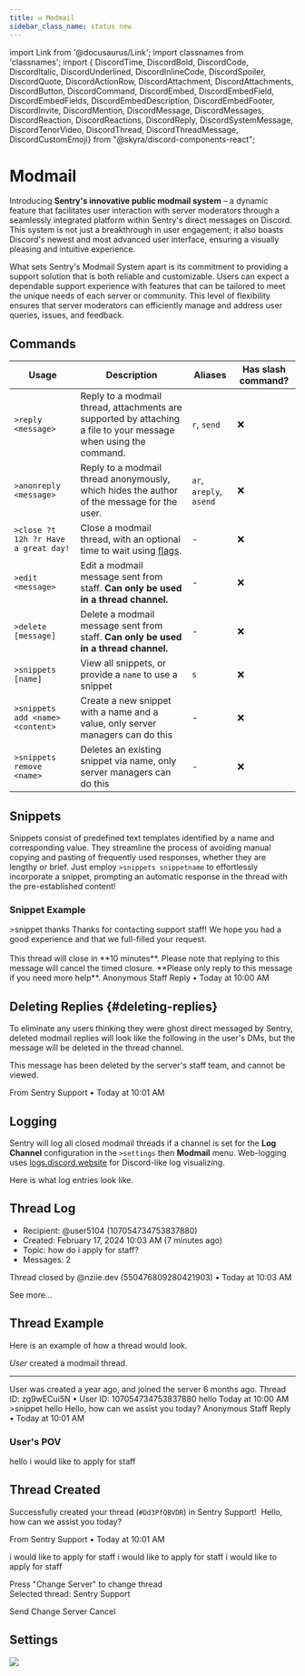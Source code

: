 ```yaml
---
title: ✉️ Modmail
sidebar_class_name: status new
---
```

import Link from '@docusaurus/Link';
import classnames from 'classnames';
import { DiscordTime, DiscordBold, DiscordCode, DiscordItalic, DiscordUnderlined, DiscordInlineCode, DiscordSpoiler, DiscordQuote, DiscordActionRow, DiscordAttachment, DiscordAttachments, DiscordButton, DiscordCommand, DiscordEmbed, DiscordEmbedField, DiscordEmbedFields, DiscordEmbedDescription, DiscordEmbedFooter, DiscordInvite, DiscordMention, DiscordMessage, DiscordMessages, DiscordReaction, DiscordReactions, DiscordReply, DiscordSystemMessage, DiscordTenorVideo, DiscordThread, DiscordThreadMessage, DiscordCustomEmoji} from "@skyra/discord-components-react";

# Modmail

Introducing **Sentry's innovative public modmail system** – a dynamic feature that facilitates user interaction with server moderators through a seamlessly integrated platform within Sentry's direct messages on Discord. This system is not just a breakthrough in user engagement; it also boasts Discord's newest and most advanced user interface, ensuring a visually pleasing and intuitive experience.

What sets Sentry's Modmail System apart is its commitment to providing a support solution that is both reliable and customizable. Users can expect a dependable support experience with features that can be tailored to meet the unique needs of each server or community. This level of flexibility ensures that server moderators can efficiently manage and address user queries, issues, and feedback.

## Commands

Usage   | Description | Aliases | Has slash command?
--- | --- | --- | --- |
`>reply <message>` | Reply to a modmail thread, attachments are supported by attaching a file to your message when using the command. | `r`, `send` | ❌
`>anonreply <message>` | Reply to a modmail thread anonymously, which hides the author of the message for the user. | `ar`, `areply`, `asend` | ❌
`>close ?t 12h ?r Have a great day!` | Close a modmail thread, with an optional time to wait using [flags](/guides/flags.md). | - | ❌
`>edit <message>` | Edit a modmail message sent from staff. **Can only be used in a thread channel.** | - | ❌
`>delete [message]` | Delete a modmail message sent from staff. **Can only be used in a thread channel.** | - | ❌
`>snippets [name]` | View all snippets, or provide a `name` to use a snippet | `s` | ❌
`>snippets add <name> <content>` | Create a new snippet with a name and a value, only server managers can do this | - | ❌
`>snippets remove <name> ` | Deletes an existing snippet via name, only server managers can do this | - | ❌

## Snippets
Snippets consist of predefined text templates identified by a name and corresponding value. They streamline the process of avoiding manual copying and pasting of frequently used responses, whether they are lengthy or brief. Just employ `>snippets snippetname` to effortlessly incorporate a snippet, prompting an automatic response in the thread with the pre-established content!

### Snippet Example
<DiscordMessages>
	<DiscordMessage profile="nziie">
		&gt;snippet thanks
	</DiscordMessage>
  <DiscordMessage profile="sentry">
    <DiscordEmbed slot="embeds" color="#5865f2" author-name="vNziie-- (@nziie.dev)" author-image="https://r.nziie.xyz/logo" footer-text="Anonymous Staff Reply">
      <DiscordEmbedDescription slot="description">
        Thanks for contacting support staff! We hope you had a good experience and that we full-filled your request.<br/><br/>This thread will close in **10 minutes**. Please note that replying to this message will cancel the timed closure. **Please only reply to this message if you need more help**.
      </DiscordEmbedDescription>
    <DiscordEmbedFooter slot="footer">
    Anonymous Staff Reply • Today at 10:00 AM
    </DiscordEmbedFooter>
    </DiscordEmbed>
  </DiscordMessage>
</DiscordMessages>

## Deleting Replies {#deleting-replies}
To eliminate any users thinking they were ghost direct messaged by Sentry, deleted modmail replies will look like the following in the user's DMs, but the message will be deleted in the thread channel.

<DiscordMessages>
<DiscordMessage profile="sentry">
  <DiscordEmbed slot="embeds" color="#2ecc71" author-name="Anonymous Reply" author-image="https://cdn.discordapp.com/embed/avatars/0.png" footer-text="Anonymous Staff Reply">
  <DiscordEmbedDescription slot="description"><DiscordItalic>This message has been deleted by the server's staff team, and cannot be viewed.</DiscordItalic></DiscordEmbedDescription>
  <DiscordEmbedFooter slot="footer" footer-image="https://r.nziie.xyz/sentry-logo">
  <p style={{'padding-top': '20px'}}>From Sentry Support • Today at 10:01 AM</p>
  </DiscordEmbedFooter>
  </DiscordEmbed>
  </DiscordMessage>
</DiscordMessages>

## Logging
Sentry will log all closed modmail threads if a channel is set for the **Log Channel** configuration in the `>settings` then **Modmail** menu. Web-logging uses [logs.discord.website](https://logs.discord.website) for Discord-like log visualizing.

Here is what log entries look like.

<DiscordMessages>
  <DiscordMessage profile="sentry">
    <DiscordEmbed slot="embeds" color="#5865f2">
      <DiscordEmbedDescription slot="description">
        <h2>Thread Log</h2>
        <ul style={{ paddingInlineStart: '15px', marginBlockStart: '0.5em'}}>
				  <li>
					<div>
					<span></span>
					</div>
					<div>Recipient: <DiscordBold>@user5104</DiscordBold> (107054734753837880)</div>
					</li>
				  <li>
					<div>
					<span></span>
					</div>
					<div>Created: <DiscordTime>February 17, 2024 10:03 AM</DiscordTime> (<DiscordTime>7 minutes ago</DiscordTime>)</div>
					</li>
				  <li>
					<div>
					<span></span>
					</div>
					<div>Topic: how do i apply for staff?</div>
					</li>
				  <li>
					<div>
					<span></span>
					</div>
					<div>Messages: <DiscordBold>2</DiscordBold></div>
					</li>
				</ul>
      </DiscordEmbedDescription>
    <DiscordEmbedFooter slot="footer" footer-image="https://r.nziie.xyz/icon">
    <p style={{'padding-top': '20px'}}> Thread closed by @nziie.dev (550476809280421903) • Today at 10:03 AM</p>
    </DiscordEmbedFooter>
    </DiscordEmbed>
      <DiscordAttachments slot="components">
        <DiscordActionRow>
          <DiscordButton url="https://logs.discord.website/logs/Z3zKzD4K2AkGJo3cis82rX">
            See more...
          </DiscordButton>
        </DiscordActionRow>
      </DiscordAttachments>
  </DiscordMessage>
</DiscordMessages>

## Thread Example

Here is an example of how a thread would look.

<DiscordMessages>
	<DiscordSystemMessage type="thread">
	<i>User</i> created a modmail thread.
  </DiscordSystemMessage>
  <hr/>
  <DiscordMessage profile="sentry">
    <DiscordEmbed slot="embeds" color="#5865f2" author-name="Created by @user50131" author-image="https://cdn.discordapp.com/embed/avatars/2.png" thumbnail="https://cdn.discordapp.com/embed/avatars/2.png" footer-text="Anonymous Staff Reply">
      <DiscordEmbedDescription slot="description">
        <DiscordMention>User</DiscordMention> was created <DiscordTime>a year ago</DiscordTime>, and joined the server <DiscordTime>6 months ago</DiscordTime>.
      </DiscordEmbedDescription>
    <DiscordEmbedFooter slot="footer">
    Thread ID: zg9wECui5N • User ID: 107054734753837880
    </DiscordEmbedFooter>
    </DiscordEmbed>
        <DiscordEmbed slot="embeds" color="#F1C40F" author-name="Reply @user50131" author-image="https://cdn.discordapp.com/embed/avatars/2.png" footer-text="Anonymous Staff Reply">
      <DiscordEmbedDescription slot="description">hello</DiscordEmbedDescription>
    <DiscordEmbedFooter slot="footer">
    Today at 10:00 AM
    </DiscordEmbedFooter>
    </DiscordEmbed>
  </DiscordMessage>
	<DiscordMessage profile="nziie">
		&gt;snippet hello
	</DiscordMessage>
  <DiscordMessage profile="sentry">
    <DiscordEmbed slot="embeds" color="#2ecc71" author-name="vNziie-- (@nziie.dev)" author-image="https://r.nziie.xyz/logo" footer-text="Anonymous Staff Reply">
      <DiscordEmbedDescription slot="description">Hello, how can we assist you today?</DiscordEmbedDescription>
    <DiscordEmbedFooter slot="footer">
    Anonymous Staff Reply • Today at 10:01 AM
    </DiscordEmbedFooter>
    </DiscordEmbed>
  </DiscordMessage>
</DiscordMessages>

### User's POV

<DiscordMessages>
<DiscordMessage profile="user">
hello
</DiscordMessage>
<DiscordMessage profile="sentry">
  <DiscordReply slot="reply" profile="user">
  i would like to apply for staff
  </DiscordReply>
      <DiscordEmbed slot="embeds" color="#2ecc71">
      <DiscordEmbedDescription slot="description"><h2><DiscordCustomEmoji name="check" url="/img/check.png" /> Thread Created</h2><DiscordQuote>Successfully created your thread (<code>#Dd3PfQBVDR</code>) in <DiscordBold>Sentry Support!</DiscordBold></DiscordQuote></DiscordEmbedDescription>
    <DiscordEmbedFooter slot="footer">
    <!-- Fix no bottom of embed -->
    <span>‎</span>
    </DiscordEmbedFooter>
    </DiscordEmbed>
</DiscordMessage>
<DiscordMessage profile="sentry">
  <DiscordEmbed slot="embeds" color="#2ecc71" author-name="Anonymous Reply" author-image="https://cdn.discordapp.com/embed/avatars/0.png" footer-text="Anonymous Staff Reply">
    <DiscordEmbedDescription slot="description">Hello, how can we assist you today?</DiscordEmbedDescription>
  <DiscordEmbedFooter slot="footer" footer-image="https://r.nziie.xyz/sentry-logo">
  <p style={{'padding-top': '20px'}}>From Sentry Support • Today at 10:01 AM</p>
  </DiscordEmbedFooter>
  </DiscordEmbed>
  </DiscordMessage>
<DiscordMessage profile="user">
i would like to apply for staff
</DiscordMessage>
<DiscordMessage profile="sentry">
  <DiscordReply slot="reply" profile="user">
    i would like to apply for staff
  </DiscordReply>
      <DiscordEmbed slot="embeds" color="#5865f2" author-name="Are you sure you'd like to send?">
      <DiscordEmbedDescription slot="description"><DiscordQuote>i would like to apply for staff</DiscordQuote></DiscordEmbedDescription>
    <DiscordEmbedFooter slot="footer" footer-image="https://r.nziie.xyz/sentry-logo">
    <p style={{'padding-top': '20px'}}>Press "Change Server" to change thread<br/>Selected thread: Sentry Support</p>
    </DiscordEmbedFooter>
    </DiscordEmbed>
  <DiscordAttachments slot="components">
    <DiscordActionRow>
      <DiscordButton type="success">Send</DiscordButton>
      <DiscordButton type="primary">Change Server</DiscordButton>
      <DiscordButton type="destructive">Cancel</DiscordButton>
    </DiscordActionRow>
  </DiscordAttachments>
</DiscordMessage>
</DiscordMessages>

## Settings
![](https://cdn.nziie.xyz/u/files/NrDQy8A0Qr8m)